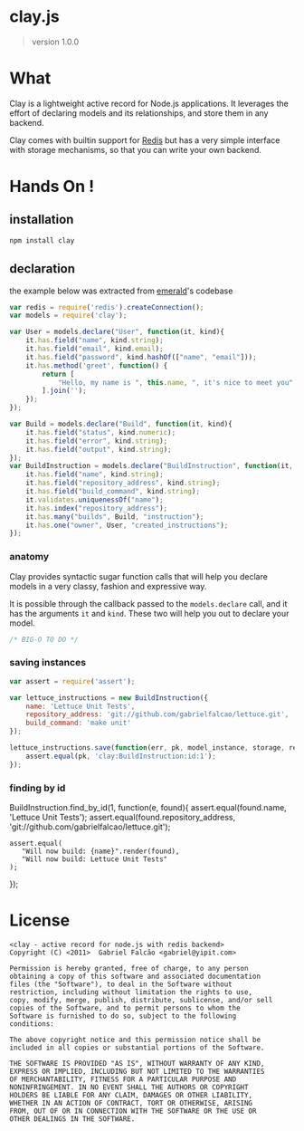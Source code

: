 # clay.js
> version 1.0.0

# What

Clay is a lightweight active record for Node.js applications.  It
leverages the effort of declaring models and its relationships, and
store them in any backend.

Clay comes with builtin support for [Redis](http://redis.io) but has a
very simple interface with storage mechanisms, so that you can write
your own backend.

# Hands On !

## installation

```bash
npm install clay
```

## declaration

the example below was extracted from
[emerald](http://github.com/Yipit/emerald)'s codebase

```javascript
var redis = require('redis').createConnection();
var models = require('clay');

var User = models.declare("User", function(it, kind){
    it.has.field("name", kind.string);
    it.has.field("email", kind.email);
    it.has.field("password", kind.hashOf(["name", "email"]));
    it.has.method('greet', function() {
        return [
            "Hello, my name is ", this.name, ", it's nice to meet you"
        ].join('');
    });
});

var Build = models.declare("Build", function(it, kind){
    it.has.field("status", kind.numeric);
    it.has.field("error", kind.string);
    it.has.field("output", kind.string);
});
var BuildInstruction = models.declare("BuildInstruction", function(it, kind){
    it.has.field("name", kind.string);
    it.has.field("repository_address", kind.string);
    it.has.field("build_command", kind.string);
    it.validates.uniquenessOf("name");
    it.has.index("repository_address");
    it.has.many("builds", Build, "instruction");
    it.has.one("owner", User, "created_instructions");
});

```

### anatomy

Clay provides syntactic sugar function calls that will help you
declare models in a very classy, fashion and expressive way.

It is possible through the callback passed to the `models.declare`
call, and it has the arguments `it` and `kind`. These two will help
you out to declare your model.

```javascript
/* BIG-O TO DO */
```

### saving instances

```javascript
var assert = require('assert');

var lettuce_instructions = new BuildInstruction({
    name: 'Lettuce Unit Tests',
    repository_address: 'git://github.com/gabrielfalcao/lettuce.git',
    build_command: 'make unit'
});

lettuce_instructions.save(function(err, pk, model_instance, storage, redis_connection){
    assert.equal(pk, 'clay:BuildInstruction:id:1');
});
```

### finding by id

BuildInstruction.find_by_id(1, function(e, found){
    assert.equal(found.name, 'Lettuce Unit Tests');
    assert.equal(found.repository_address, 'git://github.com/gabrielfalcao/lettuce.git');

    assert.equal(
       "Will now build: {name}".render(found),
       "Will now build: Lettuce Unit Tests"
    );
});

# License

    <clay - active record for node.js with redis backend>
    Copyright (C) <2011>  Gabriel Falcão <gabriel@yipit.com>

    Permission is hereby granted, free of charge, to any person
    obtaining a copy of this software and associated documentation
    files (the "Software"), to deal in the Software without
    restriction, including without limitation the rights to use,
    copy, modify, merge, publish, distribute, sublicense, and/or sell
    copies of the Software, and to permit persons to whom the
    Software is furnished to do so, subject to the following
    conditions:

    The above copyright notice and this permission notice shall be
    included in all copies or substantial portions of the Software.

    THE SOFTWARE IS PROVIDED "AS IS", WITHOUT WARRANTY OF ANY KIND,
    EXPRESS OR IMPLIED, INCLUDING BUT NOT LIMITED TO THE WARRANTIES
    OF MERCHANTABILITY, FITNESS FOR A PARTICULAR PURPOSE AND
    NONINFRINGEMENT. IN NO EVENT SHALL THE AUTHORS OR COPYRIGHT
    HOLDERS BE LIABLE FOR ANY CLAIM, DAMAGES OR OTHER LIABILITY,
    WHETHER IN AN ACTION OF CONTRACT, TORT OR OTHERWISE, ARISING
    FROM, OUT OF OR IN CONNECTION WITH THE SOFTWARE OR THE USE OR
    OTHER DEALINGS IN THE SOFTWARE.
